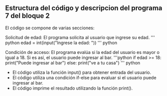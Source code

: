 ## Estructura del código y descripcion del programa 7 del bloque 2

El código se compone de varias secciones:

 Solicitud de edad: El programa solicita al usuario que ingrese su edad.
''' python
edad = int(input("Ingrese la edad: "))
''' python

Condición de acceso: El programa evalúa si la edad del usuario es mayor o igual a 18. Si es así, el usuario puede ingresar al bar.
'''python 
if edad >= 18:
    print("Puede ingresar al bar")
else:
    print("ve a tu casa")
''' python


- El código utiliza la función input() para obtener entrada del usuario.
- El código utiliza una condición if-else para evaluar si el usuario puede ingresar al bar.
- El código imprime el resultado utilizando la función print().

